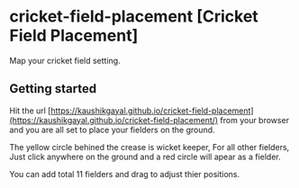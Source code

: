 # cricket-field-placement [Cricket Field Placement]
Map your cricket field setting.

## Getting started

Hit the url [https://kaushikgayal.github.io/cricket-field-placement](https://kaushikgayal.github.io/cricket-field-placement/) from your browser and you are all set to place your fielders on the ground.

The yellow circle behined the crease is wicket keeper, For all other fielders, Just click anywhere on the ground and a red circle will apear as a fielder.

You can add total 11 fielders and drag to adjust thier positions.